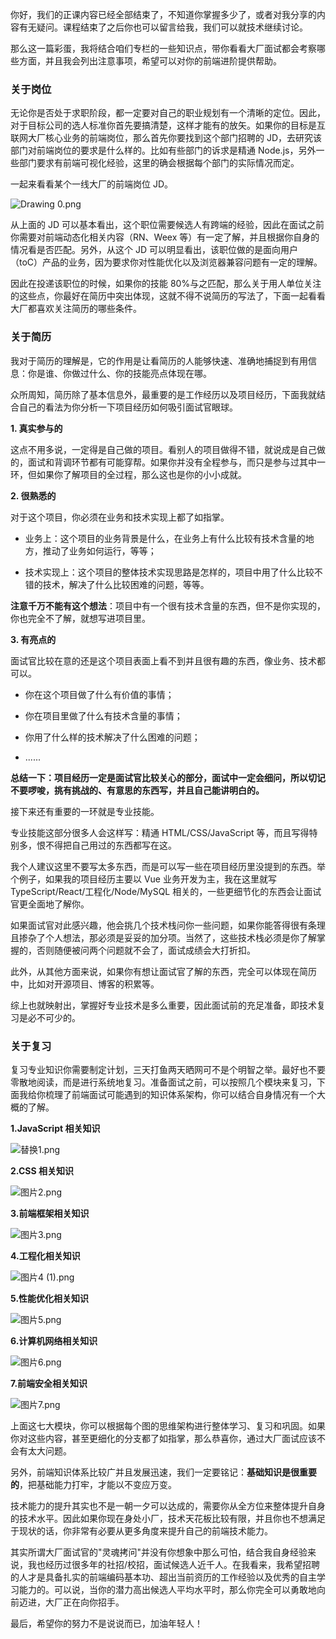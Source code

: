 你好，我们的正课内容已经全部结束了，不知道你掌握多少了，或者对我分享的内容有无疑问。课程结束了之后你也可以留言给我，我们可以就技术继续讨论。

那么这一篇彩蛋，我将结合咱们专栏的一些知识点，带你看看大厂面试都会考察哪些方面，并且我会列出注意事项，希望可以对你的前端进阶提供帮助。

### 关于岗位

无论你是否处于求职阶段，都一定要对自己的职业规划有一个清晰的定位。因此，对于目标公司的选人标准你首先要搞清楚，这样才能有的放矢。如果你的目标是互联网大厂核心业务的前端岗位，那么首先你要找到这个部门招聘的 JD，去研究该部门对前端岗位的要求是什么样的。比如有些部门的诉求是精通 Node.js，另外一些部门要求有前端可视化经验，这里的确会根据每个部门的实际情况而定。

一起来看看某个一线大厂的前端岗位 JD。

![Drawing 0.png](https://s0.lgstatic.com/i/image6/M00/25/40/CioPOWBZhMmAey6FAABsTSE2Xzc783.png)

从上面的 JD 可以基本看出，这个职位需要候选人有跨端的经验，因此在面试之前你需要对前端动态化相关内容（RN、Weex 等）有一定了解，并且根据你自身的情况看是否匹配。另外，从这个 JD 可以明显看出，该职位做的是面向用户（toC）产品的业务，因为要求你对性能优化以及浏览器兼容问题有一定的理解。

因此在投递该职位的时候，如果你的技能 80%与之匹配，那么关于用人单位关注的这些点，你最好在简历中突出体现，这就不得不说简历的写法了，下面一起看看大厂都喜欢关注简历的哪些条件。

### 关于简历

我对于简历的理解是，它的作用是让看简历的人能够快速、准确地捕捉到有用信息：你是谁、你做过什么、你的技能亮点体现在哪。

众所周知，简历除了基本信息外，最重要的是工作经历以及项目经历，下面我就结合自己的看法为你分析一下项目经历如何吸引面试官眼球。

**1. 真实参与的**

这点不用多说，一定得是自己做的项目。看别人的项目做得不错，就说成是自己做的，面试和背调环节都有可能穿帮。如果你并没有全程参与，而只是参与过其中一环，但如果你了解项目的全过程，那么这也是你的小小成就。

**2. 很熟悉的**

对于这个项目，你必须在业务和技术实现上都了如指掌。

* 业务上：这个项目的业务背景是什么，在业务上有什么比较有技术含量的地方，推动了业务如何运行，等等；

* 技术实现上：这个项目的整体技术实现思路是怎样的，项目中用了什么比较不错的技术，解决了什么比较困难的问题，等等。

**注意千万不能有这个想法**：项目中有一个很有技术含量的东西，但不是你实现的，你也完全不了解，就想写进项目里。

**3. 有亮点的**

面试官比较在意的还是这个项目表面上看不到并且很有趣的东西，像业务、技术都可以。

* 你在这个项目做了什么有价值的事情；

* 你在项目里做了什么有技术含量的事情；

* 你用了什么样的技术解决了什么困难的问题；

* ......

**总结一下：项目经历一定是面试官比较关心的部分，面试中一定会细问，所以切记不要啰唆，挑有挑战的、有意思的东西写，并且自己能讲明白的。**

接下来还有重要的一环就是专业技能。

专业技能这部分很多人会这样写：精通 HTML/CSS/JavaScript 等，而且写得特别多，恨不得把自己用过的东西都写在这。

我个人建议这里不要写太多东西，而是可以写一些在项目经历里没提到的东西。举个例子，如果我的项目经历主要以 Vue 业务开发为主，我在这里就写 TypeScript/React/工程化/Node/MySQL 相关的，一些更细节化的东西会让面试官更全面地了解你。

如果面试官对此感兴趣，他会挑几个技术栈问你一些问题，如果你能答得很有条理且掺杂了个人想法，那必须是妥妥的加分项。当然了，这些技术栈必须是你了解掌握的，否则随便被问两个问题就不会了，面试成绩会大打折扣。

此外，从其他方面来说，如果你有想让面试官了解的东西，完全可以体现在简历中，比如对开源项目、博客的积累等。

综上也就映射出，掌握好专业技术是多么重要，因此面试前的充足准备，即技术复习是必不可少的。

### 关于复习

复习专业知识你需要制定计划，三天打鱼两天晒网可不是个明智之举。最好也不要零散地阅读，而是进行系统地复习。准备面试之前，可以按照几个模块来复习，下面我给你梳理了前端面试可能遇到的知识体系架构，你可以结合自身情况有一个大概的了解。

**1.JavaScript 相关知识**

![替换1.png](https://s0.lgstatic.com/i/image6/M00/27/BD/CioPOWBdqTKABzwkAAS4O8a6zdg605.png)

**2.CSS 相关知识**

![图片2.png](https://s0.lgstatic.com/i/image6/M00/25/79/CioPOWBZvCKARqbwAAcG8s48n48724.png)

**3.前端框架相关知识**

![图片3.png](https://s0.lgstatic.com/i/image6/M00/25/7C/Cgp9HWBZvCmARl8TAAJGsoqNml4712.png)

**4.工程化相关知识**

![图片4 (1).png](https://s0.lgstatic.com/i/image6/M00/25/79/CioPOWBZvC-ADmXKAAaltQiapR0682.png)

**5.性能优化相关知识**

![图片5.png](https://s0.lgstatic.com/i/image6/M00/25/7C/Cgp9HWBZvDqAbhRGAAOV9UkSVcc273.png)

**6.计算机网络相关知识**

![图片6.png](https://s0.lgstatic.com/i/image6/M00/25/79/CioPOWBZvEKAS-KyAAh_BgalLrE159.png)

**7.前端安全相关知识**

![图片7.png](https://s0.lgstatic.com/i/image6/M00/25/7C/Cgp9HWBZvEiAAd_BAAPw1O2oa_U241.png)

上面这七大模块，你可以根据每个图的思维架构进行整体学习、复习和巩固。如果你对这些内容，甚至更细化的分支都了如指掌，那么恭喜你，通过大厂面试应该不会有太大问题。

另外，前端知识体系比较广并且发展迅速，我们一定要铭记：**基础知识是很重要的**，把基础能力打牢，才能以不变应万变。

技术能力的提升其实也不是一朝一夕可以达成的，需要你从全方位来整体提升自身的技术水平。因此如果你现在身处小厂，技术天花板比较有限，并且你也不想满足于现状的话，你非常有必要从更多角度来提升自己的前端技术能力。

其实所谓大厂面试官的"灵魂拷问"并没有你想象中那么可怕，结合我自身经验来说，我也经历过很多年的社招/校招，面试候选人近千人。在我看来，我希望招聘的人才是具备扎实的前端编码基本功、超出当前资历的工作经验以及优秀的自主学习能力的。可以说，当你的潜力高出候选人平均水平时，那么你完全可以勇敢地向前迈进，大厂正在向你招手。

最后，希望你的努力不是说说而已，加油年轻人！
